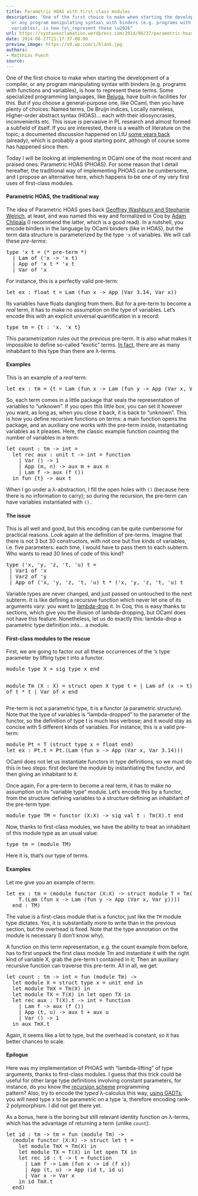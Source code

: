```yaml
---
title: Parametric HOAS with first-class modules
description: "One of the first choice to make when starting the development of a compiler,
  or any program manipulating syntax\_with binders (e.g. programs with functions and
  variables), is how to\_represent these \u2026"
url: https://syntaxexclamation.wordpress.com/2014/06/27/parametric-hoas-with-first-class-modules/
date: 2014-06-27T21:17:37-00:00
preview_image: https://s0.wp.com/i/blank.jpg
authors:
- Matthias Puech
source:
---
```


<p>One of the first choice to make when starting the development of a compiler, or any program manipulating syntax&nbsp;with binders (e.g. programs with functions and variables), is how to&nbsp;represent these terms. Some specialized programming languages, like <a href="http://complogic.cs.mcgill.ca/beluga/" title="Beluga">Beluga</a>, have built-in facilities for this. But if you choose a general-purpose one, like OCaml, then you have plenty of choices: Named terms, De Bruijn indices, Locally nameless, Higher-order abstract syntax (HOAS)&hellip; each with their idiosyncrasies, inconvenients etc. This issue is pervasive in PL research and almost formed a subfield of itself. If you are interested, there is a wealth of literature on the topic; a documented discussion happened on LtU <a href="http://lambda-the-ultimate.org/node/3627" title="A Type-theoretic Foundation for Programming with Higher-order Abstract Syntax and First-class Substitutions">some years back</a> (already), which is probably a good starting point, although of course some has&nbsp;happened since then.</p>
<p>Today I will be looking at implementing&nbsp;in OCaml one of the most recent and praised ones: Parametric HOAS (PHOAS). For some reason that I detail hereafter, the traditional way of implementing PHOAS can be cumbersome, and I propose an alternative here, which happens to be one of my very first uses of first-class modules.</p>
<p><span></span></p>
<h4>Parametric HOAS, the traditional way</h4>
<p>The idea of Parametric HOAS goes back <a href="http://dx.doi.org/10.1145/1411204.1411226" title="Boxes go bananas">Geoffrey Washburn and Stephanie Weirich</a>, at least, and was named this way and formalized in Coq by <a href="http://dx.doi.org/10.1145/1411204.1411226" title="Parametric higher-order abstract syntax for mechanized semantics">Adam Chlipala</a>&nbsp;(I recommend the latter, which is a good read). In a nutshell, you encode binders in the language by OCaml binders (like in HOAS), but the term data structure is parameterized by the type <code>'x</code> of variables. We will call these <em>pre-terms</em>:</p>
<pre>type 'x t = (* pre-term *)
  | Lam of ('x -&gt; 'x t)
  | App of 'x t * 'x t
  | Var of 'x</pre>
<p>For instance, this is a perfectly valid pre-term:</p>
<pre>let ex : float t = Lam (fun x -&gt; App (Var 3.14, Var x))</pre>
<p>Its variables have floats dangling from them. But for a pre-term to become a <em>real</em> term, it has to make no assumption on the type of variables. Let&rsquo;s encode this with an explicit universal&nbsp;quantification&nbsp;in a record:</p>
<pre>type tm = {t : 'x. 'x t}</pre>
<p>This parametrization rules out the previous pre-term. It is also what makes it impossible to define so-called &ldquo;exotic&rdquo; terms. <a href="http://bentnib.org/syntaxforfree.html" title="Syntax for Free: Representing Syntax with Binding Using Parametricity">In fact</a>, there are as many inhabitant to this type than there are &lambda;-terms.</p>
<h4>Examples</h4>
<p>This is an example of a&nbsp;<em>real</em> term:</p>
<pre>let ex : tm = {t = Lam (fun x -&gt; Lam (fun y -&gt; App (Var x, Var y)))}</pre>
<p>So, each term comes in a little package that seals the representation of variables to &ldquo;unknown&rdquo;. If you open this little box, you can set it however you want, as long as, when you close it back, it is back to &ldquo;unknown&rdquo;. This is how you define recursive functions on terms: a main function opens the package, and an auxiliary one works with the pre-term inside, instantiating variables as it pleases. Here, the classic example&nbsp;function counting the number of variables in a term:</p>
<pre>let count : tm -&gt; int =
  let rec aux : unit t -&gt; int = function
    | Var () -&gt; 1
    | App (m, n) -&gt; aux m + aux n
    | Lam f -&gt; aux (f ())
  in fun {t} -&gt; aux t</pre>
<p>When I go under a&nbsp;&lambda;-abstraction, I fill the open holes with <code>()</code> (because here there is no information to carry); so during the recursion, the pre-term can have variables instantiated with&nbsp;<code>().</code></p>
<h4>The issue</h4>
<p>This is all well and good, but this encoding can be quite cumbersome for practical reasons. Look again at the definition of pre-terms. Imagine that there is not 3 but 30 constructors, with not one but five kinds of variables, i.e. five parameters: each time, I would have to pass them to each subterm. Who wants to read 30 lines of code of this kind?</p>
<pre>type ('x, 'y, 'z, 't, 'u) t =
 | Var1 of 'x
 | Var2 of 'y
 | App of ('x, 'y, 'z, 't, 'u) t * ('x, 'y, 'z, 't, 'u) t</pre>
<p>Variable types are never changed, and just passed on untouched to the next subterm. It is like defining a recursive function which never let&nbsp;one of its arguments vary: you want to <a href="http://www.brics.dk/RS/99/27/BRICS-RS-99-27.pdf" title="Lambda-Dropping: Transforming Recursive Equations into Programs with Block Structure">lambda-drop</a> it. In Coq, this is easy thanks to sections, which give you the illusion of lambda-dropping, but OCaml does not have this feature. Nonetheless, let us do exactly this: lambda-drop a parametric type definition into&hellip; a module.</p>
<h4>First-class modules to the rescue</h4>
<p>First, we are going to factor out all these occurrences of the &lsquo;x type parameter by lifting type t into a functor.</p>
<pre>module type X = sig type x end

module Tm (X : X) = struct open X
  type t =
    | Lam of (x -&gt; t)
    | App of t * t
    | Var of x
end</pre>
<p>Pre-term is not a parametric type, it is a functor (a parametric structure). Note that the type of variables is &ldquo;lambda-dropped&rdquo; to the parameter of the functor, so the definition of type t is much less verbose; and it would stay as concise&nbsp;with 5 different kinds of variables. For instance, this is a valid pre-term:</p>
<pre>module Pt = T (struct type x = float end)
let ex : Pt.t = Pt.(Lam (fun x -&gt; App (Var x, Var 3.14)))</pre>
<p>OCaml does not let us instantiate functors in type definitions, so we must do this in two steps: first declare the module by instantiating the functor, and then giving an inhabitant to it.</p>
<p>Once again, For a pre-term to become a real term, it has to make no assumption on its &ldquo;variable type&rdquo; module. Let&rsquo;s encode this by a functor, from the structure defining variables to a structure defining an inhabitant of the pre-term type:</p>
<pre>module type TM = functor (X:X) -&gt; sig val t : Tm(X).t end</pre>
<p>Now, thanks to first-class modules, we have the ability to treat an inhabitant of this module type as an usual value:</p>
<pre>type tm = (module TM)</pre>
<p>Here it is, that&rsquo;s our type of terms.</p>
<h4>Examples</h4>
<p>Let me give you an example of term:</p>
<pre>let ex : tm = (module functor (X:X) -&gt; struct module T = Tm(X) let t =
    T.(Lam (fun x -&gt; Lam (fun y -&gt; App (Var x, Var y))))
  end : TM)</pre>
<p>The value is a first-class module that is a functor, just like the <code>TM</code> module type dictates. Yes, it is substantially more to write than in the previous section, but the overhead is fixed. Note that the type annotation on the module is necessary (I don&rsquo;t know why).</p>
<p>A function on this term representation, e.g. the count example from before, has to first unpack the first class module Tm and instantiate it with the right kind of variable X, grab the pre-term t contained in it; Then an auxiliary recursive function can traverse this pre-term. All in all, we get:</p>
<pre>let count : tm -&gt; int = fun (module Tm) -&gt;
  let module X = struct type x = unit end in
  let module TmX = Tm(X) in
  let module TX = T(X) in let open TX in
  let rec aux : T(X).t -&gt; int = function
    | Lam f -&gt; aux (f ())
    | App (t, u) -&gt; aux t + aux u
    | Var () -&gt; 1
  in aux TmX.t</pre>
<p>Again, it seems like a lot to type, but the overhead is constant, so it has better chances to&nbsp;scale.</p>
<h4>Epilogue</h4>
<p>Here was my implementation of PHOAS with &ldquo;lambda-lifting&rdquo; of type arguments, thanks to first-class modules. I guess that this trick could be useful for other large type definitions involving constant parameters, for instance, do you know the <a href="http://www.cs.cmu.edu/~tom7/papers/recursion-abstract.html" title="Functional Pearl: Programming With Recursion Schemes">recursion scheme</a> programming pattern?&nbsp;Also,&nbsp;try to encode the&nbsp;<em>typed</em>&nbsp;&lambda;-calculus this way, <a href="https://syntaxexclamation.wordpress.com/2014/04/12/representing-pattern-matching-with-gadts/" title="Representing pattern-matching with GADTs">using GADTs</a>; you will need type x to be parametric on a type &lsquo;a, therefore encoding rank-2 polymorphism. I did not get there yet.</p>
<p>As a bonus, here is the boring but still relevant identity function on&nbsp;&lambda;-terms, which has the advantage of returning a term (unlike <code>count</code>):</p>
<pre>let id : tm -&gt; tm = fun (module Tm) -&gt; 
  (module functor (X:X) -&gt; struct let t =
    let module TmX = Tm(X) in
    let module TX = T(X) in let open TX in
    let rec id : t -&gt; t = function
      | Lam f -&gt; Lam (fun x -&gt; id (f x))
      | App (t, u) -&gt; App (id t, id u)
      | Var x -&gt; Var x
    in id TmX.t
  end)</pre>
<p>&nbsp;</p>

